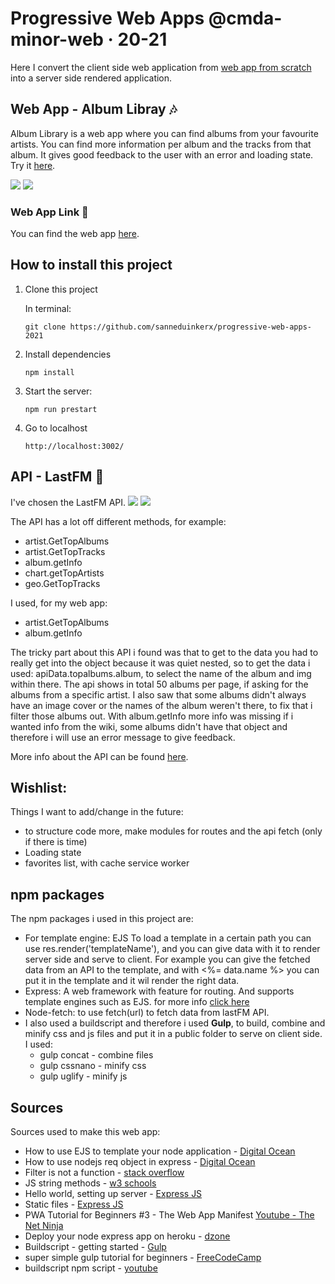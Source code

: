 # Progressive Web Apps @cmda-minor-web · 20-21
Here I convert the client side web application from [web app from scratch](https://github.com/sanneduinkerx/web-app-from-scratch-2021) into a server side rendered application.

## Web App - Album Libray 🎶
Album Library is a web app where you can find albums from your favourite artists. You can find more information per album and the tracks from that album. It gives good feedback to the user with an error and loading state. Try it [here](https://album-library.herokuapp.com/).

![](https://user-images.githubusercontent.com/60745348/109557068-e3014280-7ad7-11eb-92cf-a8288a93ca1d.png)
![](https://user-images.githubusercontent.com/60745348/109557105-ed234100-7ad7-11eb-9f9e-483464c93914.png)

### Web App Link 🔗
You can find the web app [here](https://album-library.herokuapp.com/). 

## How to install this project

1. Clone this project 

    In terminal:
    ```
    git clone https://github.com/sanneduinkerx/progressive-web-apps-2021
    ```

2. Install dependencies
    ```
    npm install
    ```

3. Start the server:
    ```
    npm run prestart
    ```

4. Go to localhost
    ```
    http://localhost:3002/
    ```

## API - LastFM 🎵
I've chosen the LastFM API. 
![](https://user-images.githubusercontent.com/60745348/107949699-f9ff4b00-6f95-11eb-9e98-a5ffa4456ba5.png)
![](https://user-images.githubusercontent.com/60745348/111075209-2b146200-84e7-11eb-904d-84078385e15d.png)

The API has a lot off different methods, for example:
- artist.GetTopAlbums
- artist.GetTopTracks
- album.getInfo
- chart.getTopArtists
- geo.GetTopTracks

I used, for my web app:
- artist.GetTopAlbums
- album.getInfo

The tricky part about this API i found was that to get to the data you had to really get into the object because it was quiet nested, so to get the data i used: apiData.topalbums.album, to select the name of the album and img within there. 
The api shows in total 50 albums per page, if asking for the albums from a specific artist.
I also saw that some albums didn't always have an image cover or the names of the album weren't there, to fix that i filter those albums out. With album.getInfo more info was missing if i wanted info from the wiki, some albums didn't have that object and therefore i will use an error message to give feedback.

More info about the API can be found [here](https://www.last.fm/api/intro). 

## Wishlist:
Things I want to add/change in the future:
- to structure code more, make modules for routes and the api fetch (only if there is time)
- Loading state
- favorites list, with cache service worker

## npm packages
The npm packages i used in this project are:

- For template engine: EJS 
    To load a template in a certain path you can use res.render('templateName'), and you can give data with it to render server side and serve to client. For example you can give the fetched data from an API to the template, and with <%= data.name %> you can put it in the template and it wil render the right data.
- Express: 
    A web framework with feature for routing. And supports template engines such as EJS. for more info [click here](https://www.npmjs.com/package/express)
- Node-fetch: 
    to use fetch(url) to fetch data from lastFM API.
- I also used a buildscript and therefore i used **Gulp**, to build, combine and minify css and js files and put it in a public folder to serve  on client side. I used:
    - gulp concat - combine files
    - gulp cssnano - minify css
    - gulp uglify - minify js

## Sources
Sources used to make this web app:
- How to use EJS to template your node application - [Digital Ocean](https://www.digitalocean.com/community/tutorials/how-to-use-ejs-to-template-your-node-application)
- How to use nodejs req object in express - [Digital Ocean](https://www.digitalocean.com/community/tutorials/nodejs-req-object-in-expressjs#:~:text=great%2Dwhite%22%20.-,The%20req.,requests%20in%20the%20Express%20server)
- Filter is not a function - [stack overflow](https://stackoverflow.com/questions/55458675/filter-is-not-a-function)
- JS string methods - [w3 schools](https://www.w3schools.com/js/js_string_methods.asp)
- Hello world, setting up server - [Express JS](https://expressjs.com/en/starter/hello-world.html)
- Static files - [Express JS](https://expressjs.com/en/starter/static-files.html)
- PWA Tutorial for Beginners #3 - The Web App Manifest [Youtube - The Net Ninja](https://www.youtube.com/watch?v=AlEdGOLhuM8)
- Deploy your node express app on heroku - [dzone](https://dzone.com/articles/deploy-your-node-express-app-on-heroku-in-8-easy-s)
- Buildscript - getting started - [Gulp](https://gulpjs.com/docs/en/getting-started/quick-start)
- super simple gulp tutorial for beginners - [FreeCodeCamp](https://www.freecodecamp.org/news/super-simple-gulp-tutorial-for-beginners-45141974bfe8/)
- buildscript npm script - [youtube](https://www.youtube.com/watch?v=Ajt2-fWRwOk)

<!-- Maybe a table of contents here? 📚 -->

